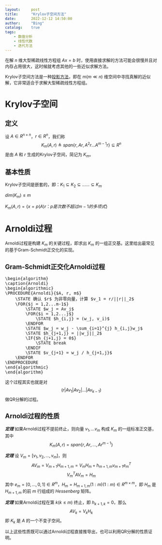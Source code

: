 ```yaml
---
layout:     post
title:      "Krylov子空间方法"
date:       2022-12-12 14:50:00
author:     "Bing"
catalog:    true
tags:
    - 数值分析
    - 线性代数
    - 迭代方法
---
```


在解 $n$ 维大型稀疏线性方程组 $Ax = b$ 时，使用直接求解的方法可能会很慢并且对内存占用很大，这时候就考虑其他的一些近似求解方法。

Krylov子空间方法是一种[投影方法](https://qiubinglin.github.io/2022/11/27/Projection-Method-in-Matrix-Computation/)，即在 $m(m \ll n)$ 维空间中寻找真解的近似解，它非常适合于求解大型稀疏线性方程组。

# Krylov子空间
## 定义
设 $A \in R^{n \times n}$，$r \in R^n$，我们称
$$
    K_m(A, r) \triangleq span\{r, Ar, A^2r...A^{m-1}r\} \subseteq R^n
$$
是由 $A$ 和 $r$ 生成的Krylov子空间，简记为 $K_m$。

## 基本性质
Krylov子空间是嵌套的，即：$K_1 \subseteq K_2 \subseteq ... ... \subseteq K_m$

$dim(K_m) \leq m$

$K_m(A, r) = \{x = p(A)r：p是次数不超过m-1的多项式\}$

# Arnoldi过程
Arnoldi过程是构建 $K_m$ 的关键过程，即求出 $K_m$ 的一组正交基。这里给出最常见的基于Gram-Schmidt正交化的实现。

## Gram-Schmidt正交化Arnoldi过程
<pre class="pseudocode">
\begin{algorithm}
\caption{Arnoldi}
\begin{algorithmic}
\PROCEDURE{Arnoldi}{$A, r, m$}
    \STATE 确认 $r$ 为非零向量，计算 $v_1 = r/||r||_2$
    \FOR{$j = 1,2...m-1$}
        \STATE $w_j = Av_j$
        \FOR{$i = 1,2...j$}
            \STATE $h_{i,j} = (w_j, v_i)$
        \ENDFOR
        \STATE $w_j = w_j - \sum_{i=1}^{j} h_{i,j}w_j$
        \STATE $h_{j+1,j} = ||w_j||_2$
        \IF{$h_{j+1,j} = 0$}
            \STATE break
        \ENDIF
        \STATE $v_{j+1} = w_j / h_{j+1,j}$
    \ENDFOR
\ENDPROCEDURE
\end{algorithmic}
\end{algorithm}
</pre>

这个过程其实也就是对
$$
(r|Av_1|Av_2|...|Av_{k-1})
$$
做QR分解的过程。

## Arnoldi过程的性质
***定理*** 如果Arnoldi过程不提前终止，则向量 $v_1,...v_m$ 构成 $K_m$ 的一组标准正交基，其中
$$
    K_m(A, r) = span\{r, Ar, ..., Ar^{m-1}\}
$$

***定理*** 设 $V_m = [v_1, v_2,..., v_m]$，则
$$
    AV_m = V_{m+1}H_{m+1,m} = V_mH_m + h_{m+1,m}v_{m+1}e_m^T
$$
$$
    V_m^T A V_m = H_m
$$
其中 $e_m = [0,...,0,1] \in R^m$，$H_m = H_{m+1,m}(1:m)(1:m) \in R^{m \times m}$，即 $H_m$ 是 $H_{m+1,m}$ 的前 $m$ 行组成的 $Hessenberg$ 矩阵。

***定理*** 如果Arnoldi过程在第 $k(k \leq m)$ 终止，即 $h_{k+1,k} = 0$，那么
$$
    AV_k = V_k H_k
$$
即 $K_k$ 是 $A$ 的一个不变子空间。

以上这些性质既可以通过Arnoldi过程直接推导出，也可以利用QR分解的性质证明。